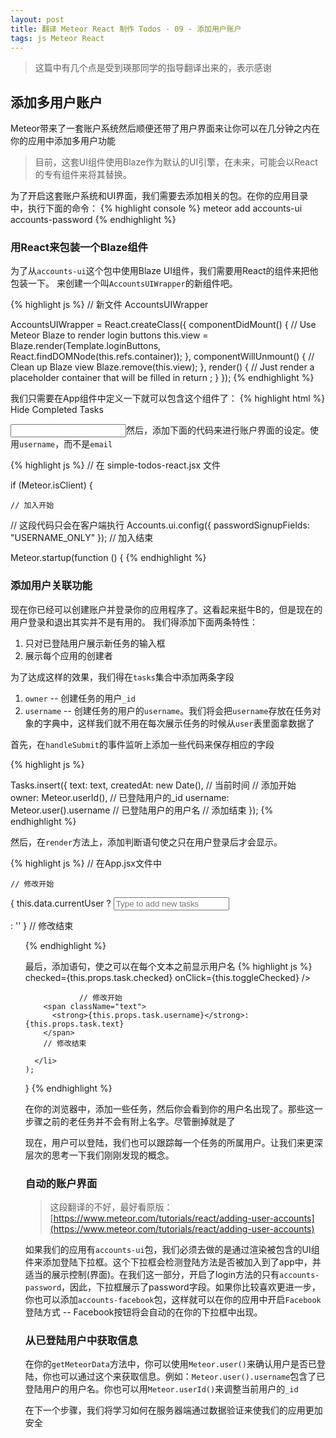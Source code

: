 ```yaml
---
layout: post
title: 翻译 Meteor React 制作 Todos - 09 - 添加用户账户
tags: js Meteor React
---
```


> 这篇中有几个点是受到瑛那同学的指导翻译出来的，表示感谢

## 添加多用户账户

Meteor带来了一套账户系统然后顺便还带了用户界面来让你可以在几分钟之内在你的应用中添加多用户功能

> 目前，这套UI组件使用Blaze作为默认的UI引擎，在未来，可能会以React的专有组件来将其替换。


为了开启这套账户系统和UI界面，我们需要去添加相关的包。在你的应用目录中，执行下面的命令：
{% highlight console %}
meteor add accounts-ui accounts-password
{% endhighlight %}

### 用React来包装一个Blaze组件

为了从`accounts-ui`这个包中使用Blaze UI组件，我们需要用React的组件来把他包装一下。
来创建一个叫`AccountsUIWrapper`的新组件吧。

{% highlight js %}
// 新文件 AccountsUIWrapper

AccountsUIWrapper = React.createClass({
  componentDidMount() {
    // Use Meteor Blaze to render login buttons
    this.view = Blaze.render(Template.loginButtons,
      React.findDOMNode(this.refs.container));
  },
  componentWillUnmount() {
    // Clean up Blaze view
    Blaze.remove(this.view);
  },
  render() {
    // Just render a placeholder container that will be filled in
    return <span ref="container" />;
  }
});
{% endhighlight %}

我们只需要在App组件中定义一下就可以包含这个组件了：
{% highlight html %}
  Hide Completed Tasks
</label>

<!-- 定义开始 -->
<AccountsUIWrapper />
<!-- 定义结束 -->

<form className="new-task" onSubmit={this.handleSubmit} >
  <input
    type="text"
{% endhighlight %}

然后，添加下面的代码来进行账户界面的设定。使用`username`，而不是`email`

{% highlight js %}
// 在 simple-todos-react.jsx 文件

if (Meteor.isClient) {

	// 加入开始
  // 这段代码只会在客户端执行
  Accounts.ui.config({
    passwordSignupFields: "USERNAME_ONLY"
  });
	// 加入结束

  Meteor.startup(function () {
{% endhighlight %}

### 添加用户关联功能

现在你已经可以创建账户并登录你的应用程序了。这看起来挺牛B的，但是现在的用户登录和退出其实并不是有用的。
我们得添加下面两条特性：

1. 只对已登陆用户展示新任务的输入框
2. 展示每个应用的创建者

为了达成这样的效果，我们得在`tasks`集合中添加两条字段

1. `owner` -- 创建任务的用户`_id`
2. `username` -- 创建任务的用户的`username`。我们将会把`username`存放在任务对象的字典中，这样我们就不用在每次展示任务的时候从`user`表里面拿数据了

首先，在`handleSubmit`的事件监听上添加一些代码来保存相应的字段

{% highlight js %}

Tasks.insert({
  text: text,
  createdAt: new Date(),            // 当前时间
  // 添加开始
  owner: Meteor.userId(),           // 已登陆用户的_id
  username: Meteor.user().username  // 已登陆用户的用户名
  // 添加结束
});
{% endhighlight %}

然后，在`render`方法上，添加判断语句使之只在用户登录后才会显示。

{% highlight js %}
// 在App.jsx文件中
  <AccountsUIWrapper />

	// 修改开始
  { this.data.currentUser ?
    <form className="new-task" onSubmit={this.handleSubmit} >
      <input
        type="text"
        ref="textInput"
        placeholder="Type to add new tasks" />
    </form> : ''
  }
  // 修改结束
</header>

<ul>
{% endhighlight %}

最后，添加语句，使之可以在每个文本之前显示用户名
{% highlight js %}
          checked={this.props.task.checked}
          onClick={this.toggleChecked} />
 
				// 修改开始
        <span className="text">
          <strong>{this.props.task.username}</strong>: {this.props.task.text}
        </span>
        // 修改结束

      </li>
    );
  }
{% endhighlight %}

在你的浏览器中，添加一些任务，然后你会看到你的用户名出现了。那些这一步骤之前的老任务并不会有附上名字。尽管删掉就是了

现在，用户可以登陆，我们也可以跟踪每一个任务的所属用户。让我们来更深层次的思考一下我们刚刚发现的概念。

### 自动的账户界面

> 这段翻译的不好，最好看原版：[https://www.meteor.com/tutorials/react/adding-user-accounts](https://www.meteor.com/tutorials/react/adding-user-accounts)

如果我们的应用有`accounts-ui`包，我们必须去做的是通过渲染被包含的UI组件来添加登陆下拉框。这个下拉框会检测登陆方法是否被加入到了app中，并适当的展示控制(界面)。在我们这一部分，开启了login方法的只有`accounts-password`，因此，下拉框展示了password字段。如果你比较喜欢更进一步，你也可以添加`accounts-facebook`包，这样就可以在你的应用中开启`Facebook`登陆方式 -- Facebook按钮将会自动的在你的下拉框中出现。

### 从已登陆用户中获取信息

在你的`getMeteorData`方法中，你可以使用`Meteor.user()`来确认用户是否已登陆，你也可以通过这个来获取信息。例如：`Meteor.user().username`包含了已登陆用户的用户名。你也可以用`Meteor.userId()`来调整当前用户的`_id`

在下一个步骤，我们将学习如何在服务器端通过数据验证来使我们的应用更加安全
